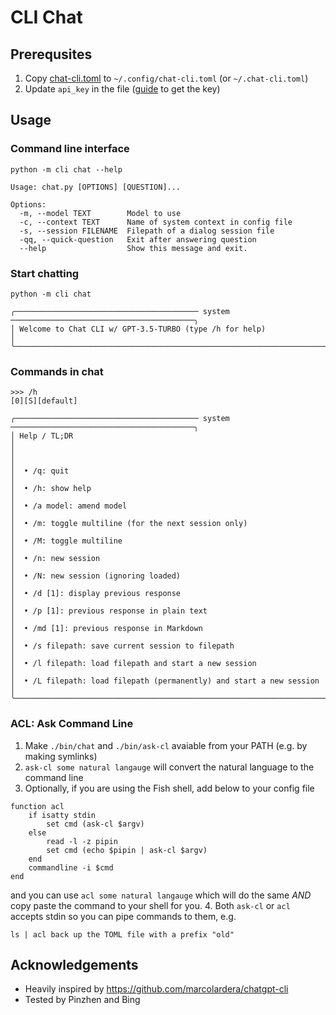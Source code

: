 # CLI Chat

## Prerequsites

1. Copy [chat-cli.toml](/cli/chat/chat-cli.toml) to `~/.config/chat-cli.toml` (or `~/.chat-cli.toml`)
2. Update `api_key` in the file ([guide](https://help.openai.com/en/articles/4936850-where-do-i-find-my-secret-api-key) to get the key)

## Usage

### Command line interface

```shell
python -m cli chat --help
```

```
Usage: chat.py [OPTIONS] [QUESTION]...

Options:
  -m, --model TEXT        Model to use
  -c, --context TEXT      Name of system context in config file
  -s, --session FILENAME  Filepath of a dialog session file
  -qq, --quick-question   Exit after answering question
  --help                  Show this message and exit.
```

### Start chatting

```shell
python -m cli chat
```

```
╭───────────────────────────────────────── system ─────────────────────────────────────────╮
│ Welcome to Chat CLI w/ GPT-3.5-TURBO (type /h for help)                                  │
╰──────────────────────────────────────────────────────────────────────────────────────────╯
```

### Commands in chat
```
>>> /h                                                                       [0][S][default]
```

```
╭───────────────────────────────────────── system ─────────────────────────────────────────╮
│ Help / TL;DR                                                                             │
│                                                                                          │
│  • /q: quit                                                                              │
│  • /h: show help                                                                         │
│  • /a model: amend model                                                                 │
│  • /m: toggle multiline (for the next session only)                                      │
│  • /M: toggle multiline                                                                  │
│  • /n: new session                                                                       │
│  • /N: new session (ignoring loaded)                                                     │
│  • /d [1]: display previous response                                                     │
│  • /p [1]: previous response in plain text                                               │
│  • /md [1]: previous response in Markdown                                                │
│  • /s filepath: save current session to filepath                                         │
│  • /l filepath: load filepath and start a new session                                    │
│  • /L filepath: load filepath (permanently) and start a new session                      │
╰──────────────────────────────────────────────────────────────────────────────────────────╯
```

### ACL: Ask Command Line

1. Make `./bin/chat` and `./bin/ask-cl` avaiable from your PATH (e.g. by making symlinks)
2. `ask-cl some natural langauge` will convert the natural language to the command line
3. Optionally, if you are using the Fish shell, add below to your config file
```shell
function acl
    if isatty stdin
        set cmd (ask-cl $argv)
    else
        read -l -z pipin
        set cmd (echo $pipin | ask-cl $argv)
    end
    commandline -i $cmd
end
```
and you can use `acl some natural langauge` which will do the same *AND* copy paste the command to your shell for you.
4. Both `ask-cl` or `acl` accepts stdin so you can pipe commands to them, e.g.
```shell
ls | acl back up the TOML file with a prefix "old"
```

## Acknowledgements

- Heavily inspired by https://github.com/marcolardera/chatgpt-cli
- Tested by Pinzhen and Bing
